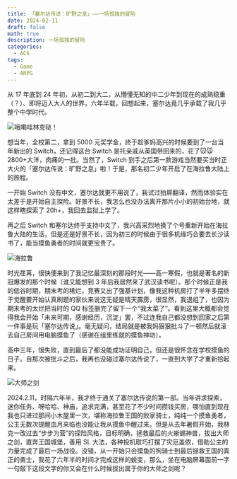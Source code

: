 ```yaml
---
title: 「塞尔达传说：旷野之息」——一场孤独的冒险
date: 2024-02-11
draft: false
math: true
description: 一场孤独的冒险
categories:
  - ACG
tags:
  - Game
  - ARPG
---
```


从 17 年底到 24 年初，从初二到大二，从懵懂无知的中二少年到现在的成熟稳重（？）、即将迈入大人的世界，六年半载，回想起来，塞尔达竟几乎承载了我几乎整个中学时代。

![哦嘞哇林克哒！](https://fastly.jsdelivr.net/gh/f1a3h/imgs/202402111801992.jpg)

想当年，全校第二，拿到 5000 元奖学金，终于趁爹妈高兴的时候要到了一台当年新出的 Switch，还记得这台 Switch 是托亲戚从英国带回来的，花了🐭🐭2800+大洋，肉痛的一批。当然了，Switch 到手之后第一款游戏当然要买当时正大火的「塞尔达传说：旷野之息」啦！于是，那名初二少年开启了在海拉鲁大陆上的旅程。

一开始 Switch 没有中文，塞尔达就更不用说了，我试过拍屏翻译，然而体验实在太差于是开始自主探险。好景不长，我怎么也没办法离开那片小小的初始台地，就这样瞎探索了 20h+，我回去监狱上学了。

再之后 Switch 和塞尔达终于支持中文了，我兴高采烈地换了个号重新开始在海拉鲁大陆的生活，但是还是好景不长，因为初三的时候由于很多机缘巧合要去长沙读书了，能当摸鱼勇者的时间就更宝贵了。

![海拉鲁](https://fastly.jsdelivr.net/gh/f1a3h/imgs/202402111804891.jpg)


时光荏苒，很快便来到了我记忆最深刻的那段时光——高一寒假，也就是著名的新冠爆发的那个时候（谁又能想到 3 年后我居然来了武汉读书呢）。那个时候正是我的低谷时期，期末考的稀烂，竞赛又出了强基计划，像我这种机房打了半年多摆终于觉醒要开始认真刷题的家伙来说这无疑是晴天霹雳，很显然，我退组了，也因为期末考的太烂把当时的 QQ 标签删完了留下一个“我太菜了”。看到这里大概都会觉得我会开始「未来可期，感谢经历，沉淀」罢，不过连我自己都没想到回家之后第一件事是玩「塞尔达传说」。毫无疑问，结局就是被我妈狠狠批斗了一顿然后就滚去自己房间用电脑摸鱼了（感谢在组里练就的摸鱼神功）。

高中三年，很失败，直到最后了都没能成功证明自己，但还是很怀念在学校摸鱼的日子。自那次被批斗之后，我再也没碰过塞尔达传说了，一直到大学了才重新拾起来。

![大师之剑](https://fastly.jsdelivr.net/gh/f1a3h/imgs/202402111802241.jpg)

2024.2.11，时隔六年半，我才终于通关了塞尔达传说的第一部。当年讲求探索，迷你任务、呀哈哈、神庙，追求完满，甚至花了不少时间攒钱买房，哪怕直到现在我也只进过那间小木屋里一次，堪称海拉鲁王国的败家骑士，纯纯一个摸鱼勇者，公主无数次提醒血月来临也没能让我从摸鱼中醒过来。但是从去年暑假开始，我林克一改过去“步步为营”的探险风格，目标明确，拯救最后的火蜥蜴神兽，拔出大师之剑，直奔王国城堡，善用 SL 大法，各种投机取巧打摆了灾厄盖侬，借助公主的力量完成了最后一场战役。没错，从一开始只会摸鱼的狗骑士到最后拯救王国的真正的勇士，我花了六年半的时间才完成这样的蜕变，那么，坐在电脑屏幕面前一字一句敲下这段文字的你又会在什么时候拔出属于你的大师之剑呢？